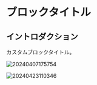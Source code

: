 # ブロックタイトル

## イントロダクション

カスタムブロックタイトル。

![20240407175754](https://static-docs.nocobase.com/20240407175754.png)

![20240423110346](https://static-docs.nocobase.com/20240423110346.png)

